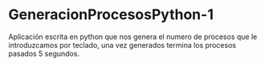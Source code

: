 # GeneracionProcesosPython-1
Aplicación escrita en python que nos genera el numero de procesos que le introduzcamos por teclado, una vez generados termina los procesos pasados 5 segundos.
